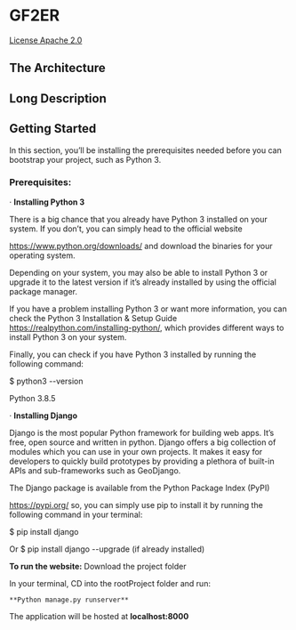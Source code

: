 # GF2ER
[License Apache 2.0](https://www.apache.org/licenses/LICENSE-2.0)

## The Architecture

## Long Description

## Getting Started
In this section, you’ll be installing the prerequisites needed before you can bootstrap your project, such as Python 3.

### Prerequisites:

 ·         **Installing Python 3**
 
There is a big chance that you already have Python 3 installed on your system. If you don’t, you can simply head to the official website

https://www.python.org/downloads/  and download the binaries for your operating system.

Depending on your system, you may also be able to install Python 3 or upgrade it to the latest version if it’s already installed by using the official package manager.

If you have a problem installing Python 3 or want more information, you can check the Python 3 Installation & Setup Guide https://realpython.com/installing-python/, which provides different ways to install Python 3 on your system.

Finally, you can check if you have Python 3 installed by running the following command:

$ python3 --version

Python 3.8.5 

·         **Installing Django**

Django is the most popular Python framework for building web apps. It’s free, open source and written in python. Django offers a big collection of modules which you can use in your own projects. It makes it easy for developers to quickly build prototypes by providing a plethora of built-in APIs and sub-frameworks such as GeoDjango.

The Django package is available from the Python Package Index (PyPI)

https://pypi.org/ so, you can simply use pip to install it by running the following command in your terminal:

$ pip install django

Or         $ pip install django  --upgrade (if already installed)

**To run the website:**
Download the project folder

In your terminal, CD into the rootProject folder and run:

	**Python manage.py runserver**
	
The application will be hosted at **localhost:8000**
